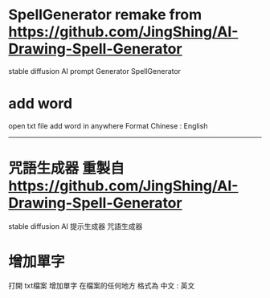 # SpellGenerator remake from https://github.com/JingShing/AI-Drawing-Spell-Generator
stable diffusion AI prompt Generator
SpellGenerator
# add word
open txt file
add word in anywhere
Format
Chinese : English

----

# 咒語生成器 重製自 https://github.com/JingShing/AI-Drawing-Spell-Generator
stable diffusion AI 提示生成器
咒語生成器
# 增加單字
打開 txt檔案
增加單字 在檔案的任何地方
格式為
中文 : 英文

